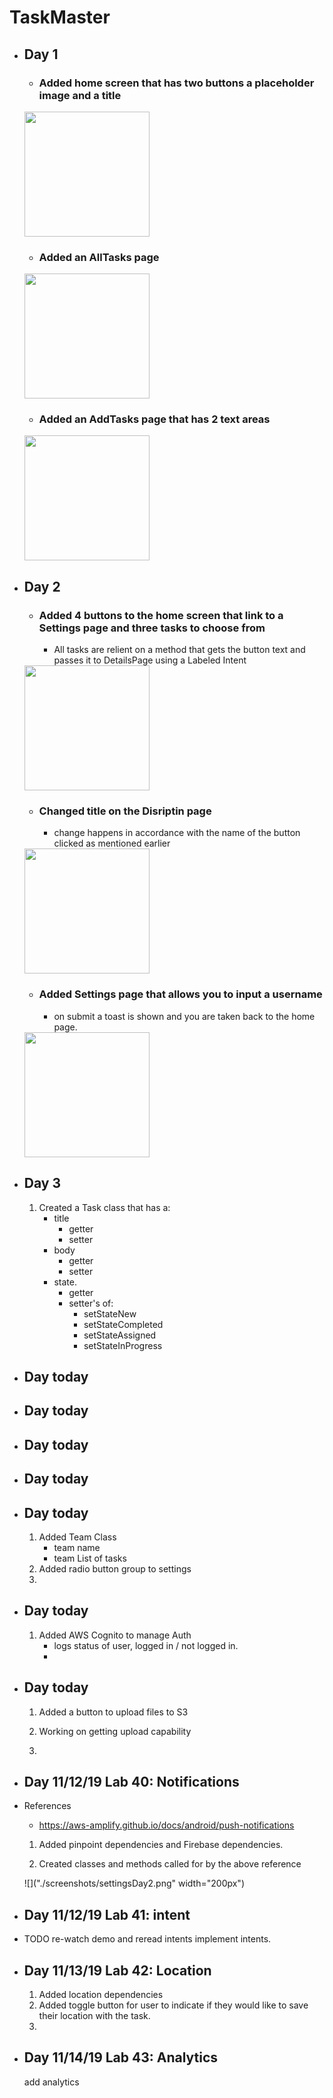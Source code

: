 # TaskMaster
*  ## Day 1
    * ### Added home screen that has two buttons a placeholder image and a title

    <img src="./screenshots/homeDay1.png" width="200px">

    * ### Added an AllTasks page
    
    <img src="./screenshots/allTasksDay1.png" width="200px">

    * ### Added an AddTasks page that has 2 text areas

    <img src="./screenshots/addTaskDay1.png" width="200px">







* ## Day 2
    * ### Added 4 buttons to the home screen that link to a Settings page and three tasks to choose from
        * All tasks are relient on a method that gets the button text and passes it to DetailsPage using a Labeled Intent

    <img src="./screenshots/homeDay2.png" width="200px">

    * ### Changed title on the Disriptin page
        * change happens in accordance with the name of the button clicked as mentioned earlier

    <img src="./screenshots/detailsPageDay2.png" width="200px">

    * ### Added Settings page that allows you to input a username
        * on submit a toast is shown and you are taken back to the home page.

    <img src="./screenshots/settingsDay2.png" width="200px">






* ## Day 3
    1. Created a Task class that has a:
        * title
            * getter
            * setter
        * body
            * getter
            * setter
        * state.
            * getter
            * setter's of:
                * setStateNew
                * setStateCompleted
                * setStateAssigned
                * setStateInProgress

* ## Day today

* ## Day today

* ## Day today

* ## Day today


* ## Day today
    1. Added Team Class
        * team name
        * team List of tasks
    2. Added radio button group to settings
    3.


* ## Day today
    1. Added AWS Cognito to  manage Auth
        * logs status of user, logged in / not logged in.
        *


* ## Day today
    1. Added a button to upload files to S3
    
    2. Working on getting upload capability

    3.

* ## Day 11/12/19 Lab 40: Notifications

* References
    * https://aws-amplify.github.io/docs/android/push-notifications

    1. Added pinpoint dependencies and Firebase dependencies.

    2. Created classes and methods called for by the above reference

    ![]("./screenshots/settingsDay2.png" width="200px")




* ## Day 11/12/19 Lab 41: intent
* TODO re-watch demo and reread intents
implement intents.

* ## Day 11/13/19 Lab 42: Location
    1. Added location dependencies
    2. Added toggle button for user to indicate if they would like to save their location with the task.
    3.


* ## Day 11/14/19 Lab 43: Analytics
    add analytics


